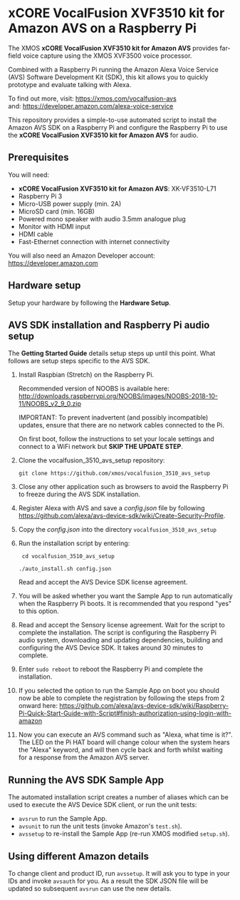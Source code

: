 # xCORE VocalFusion XVF3510 kit for Amazon AVS on a Raspberry Pi

The XMOS **xCORE VocalFusion XVF3510 kit for Amazon AVS** provides far-field voice capture using the XMOS XVF3500 voice processor.

Combined with a Raspberry Pi running the Amazon Alexa Voice Service (AVS) Software Development Kit (SDK), this kit allows you to quickly prototype and evaluate talking with Alexa.

To find out more, visit: https://xmos.com/vocalfusion-avs  
and: https://developer.amazon.com/alexa-voice-service

This repository provides a simple-to-use automated script to install the Amazon AVS SDK on a Raspberry Pi and configure the Raspberry Pi to use the **xCORE VocalFusion XVF3510 kit for Amazon AVS** for audio.

## Prerequisites
You will need:

- **xCORE VocalFusion XVF3510 kit for Amazon AVS**: XK-VF3510-L71
- Raspberry Pi 3
- Micro-USB power supply (min. 2A)
- MicroSD card (min. 16GB)
- Powered mono speaker with audio 3.5mm analogue plug
- Monitor with HDMI input
- HDMI cable
- Fast-Ethernet connection with internet connectivity

You will also need an Amazon Developer account: https://developer.amazon.com

## Hardware setup
Setup your hardware by following the **Hardware Setup**.

## AVS SDK installation and Raspberry Pi audio setup
The **Getting Started Guide** details setup steps up until this point. What follows are setup steps specific to the AVS SDK.

1. Install Raspbian (Stretch) on the Raspberry Pi.

   Recommended version of NOOBS is available here: http://downloads.raspberrypi.org/NOOBS/images/NOOBS-2018-10-11/NOOBS_v2_9_0.zip
   
   IMPORTANT: To prevent inadvertent (and possibly incompatible) updates, ensure that there are no network cables connected to the Pi. 
   
   On first boot, follow the instructions to set your locale settings and connect to a WiFi network but **SKIP THE UPDATE STEP**.

2. Clone the vocalfusion_3510_avs_setup repository:

   ```git clone https://github.com/xmos/vocalfusion_3510_avs_setup```

3. Close any other application such as browsers to avoid the Raspberry Pi to freeze during the AVS SDK installation.

4. Register Alexa with AVS and save a *config.json* file by following https://github.com/alexa/avs-device-sdk/wiki/Create-Security-Profile.

5. Copy the *config.json* into the directory `vocalfusion_3510_avs_setup`

6. Run the installation script by entering:

   ``` cd vocalfusion_3510_avs_setup```

   ```./auto_install.sh config.json```

   Read and accept the AVS Device SDK license agreement.

7. You will be asked whether you want the Sample App to run automatically when the Raspberry Pi boots. It is recommended that you respond "yes" to this option.

8. Read and accept the Sensory license agreement. Wait for the script to complete the installation. The script is configuring the Raspberry Pi audio system, downloading and updating dependencies, building and configuring the AVS Device SDK. It takes around 30 minutes to complete.

9. Enter `sudo reboot` to reboot the Raspberry Pi and complete the installation.

10. If you selected the option to run the Sample App on boot you should now be able to complete the registration by following the steps from 2 onward here:
https://github.com/alexa/avs-device-sdk/wiki/Raspberry-Pi-Quick-Start-Guide-with-Script#finish-authorization-using-login-with-amazon

11. Now you can execute an AVS command such as "Alexa, what time is it?". The LED on the Pi HAT board will change colour when the system hears the "Alexa" keyword, and will then cycle back and forth whilst waiting for a response from the Amazon AVS server.

## Running the AVS SDK Sample App
The automated installation script creates a number of aliases which can be used to execute the AVS Device SDK client, or run the unit tests:
- `avsrun` to run the Sample App.
- `avsunit` to run the unit tests (invoke Amazon's `test.sh`).
- `avssetup` to re-install the Sample App (re-run XMOS modified `setup.sh`).

## Using different Amazon details
To change client and product ID, run `avssetup`. It will ask you to type in your IDs and invoke `avsauth` for you. As a result the SDK JSON file will be updated so subsequent `avsrun` can use the new details.
